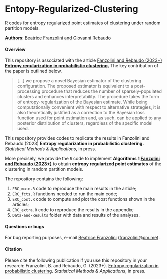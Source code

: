 # Entopy-Regularized-Clustering

R codes for entropy regularized point estimates of clustering under random partition models.

**Authors**: [Beatrice Franzolini](https://beatricefranzolini.github.io) and [Giovanni Rebaudo](https://giovannirebaudo.github.io)

#### Overview 
This repository is associated with the article [Fanzolini and Rebaudo (2023+) **Entropy regularization in probabilistic clustering.**]()
The key contribution of the paper is outlined below.
 
> [...] we propose a novel Bayesian estimator of the clustering configuration.
The proposed estimator is equivalent to a post-processing procedure that reduces the number of sparsely-populated clusters and enhances interpretability. 
The procedure takes the form of entropy-regularization of the Bayesian estimate. 
While being computationally convenient with respect to alternative strategies, it is also theoretically justified as a correction to the Bayesian loss function used for point estimation and, as such, can be applied to any posterior distribution of clusters, regardless of the specific model used.

This repository provides codes to replicate the results in Fanzolini and Rebaudo (2023) **Entropy regularization in probabilistic clustering.** *Statistical Methods & Applications*, in press.

More precisely, we provide the `R` code to implement **Algorithms 1 [Fanzolini and Rebaudo (2023+)]()** to obtain **entropy regularized point estimates** of the clustering in random partition models.

The repository contains the following:

1. `ERC_main.R` code to reproduce the main results in the article;
2. `ERC_fcts.R` functions needed to run the main code;
3. `ERC_cost.R` code to compute and plot the cost functions shown in the articles;
4. `ERC_extra.R` code to reproduce the results in the appendix;
5. `Data-and-Results` folder with data and results of the analyses.

#### Questions or bugs
For bug reporting purposes, e-mail [Beatrice Franzolini](https://beatricefranzolini.github.io) (franzolini@pm.me).

#### Citation
Please cite the following publication if you use this repository in your research: Franzolini, B. and Rebaudo, G. (2023+). [Entropy regularization in probabilistic clustering](). *Statistical Methods & Applications*, in press.




